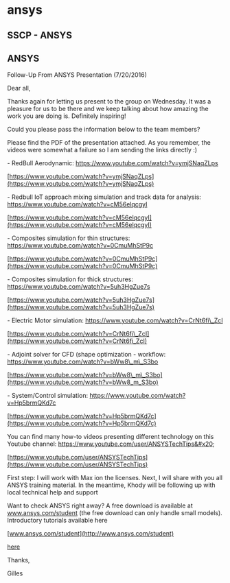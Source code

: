 # ansys

## SSCP - ANSYS

## ANSYS

Follow-Up From ANSYS Presentation (7/20/2016)

Dear all,

Thanks again for letting us present to the group on Wednesday. It was a pleasure for us to be there and we keep talking about how amazing the work you are doing is. Definitely inspiring!

Could you please pass the information below to the team members?&#x20;

Please find the PDF of the presentation attached. As you remember, the videos were somewhat a failure so I am sending the links directly :)

&#x20;  \- RedBull Aerodynamic: https://www.youtube.com/watch?v=ymjSNaqZLps

[https://www.youtube.com/watch?v=ymjSNaqZLps](https://www.youtube.com/watch?v=ymjSNaqZLps)

&#x20;  \- Redbull IoT approach mixing simulation and track data for analysis: https://www.youtube.com/watch?v=cM56elqcgyI

[https://www.youtube.com/watch?v=cM56elqcgyI](https://www.youtube.com/watch?v=cM56elqcgyI)

&#x20;  \- Composites simulation for thin structures: https://www.youtube.com/watch?v=0CmuMhStP9c

[https://www.youtube.com/watch?v=0CmuMhStP9c](https://www.youtube.com/watch?v=0CmuMhStP9c)

&#x20;  \- Composites simulation for thick structures: https://www.youtube.com/watch?v=5uh3HgZue7s

[https://www.youtube.com/watch?v=5uh3HgZue7s](https://www.youtube.com/watch?v=5uh3HgZue7s)

&#x20;  \- Electric Motor simulation: https://www.youtube.com/watch?v=CrNt6fi\_ZcI

[https://www.youtube.com/watch?v=CrNt6fi\_ZcI](https://www.youtube.com/watch?v=CrNt6fi_ZcI)

&#x20;  \- Adjoint solver for CFD (shape optimization - workflow: https://www.youtube.com/watch?v=bWw8\_m\_S3bo

[https://www.youtube.com/watch?v=bWw8\_m\_S3bo](https://www.youtube.com/watch?v=bWw8_m_S3bo)

&#x20;  \- System/Control simulation: https://www.youtube.com/watch?v=Hp5brmQKd7c

[https://www.youtube.com/watch?v=Hp5brmQKd7c](https://www.youtube.com/watch?v=Hp5brmQKd7c)

You can find many how-to videos presenting different technology on this Youtube channel: https://www.youtube.com/user/ANSYSTechTips&#x20;

[https://www.youtube.com/user/ANSYSTechTips](https://www.youtube.com/user/ANSYSTechTips)

First step: I will work with Max ion the licenses. Next, I will share with you all ANSYS training material. In the meantime, Khody will be following up with local technical help and support

Want to check ANSYS right away? A free download is available at www.ansys.com/student (the free download can only handle small models). Introductory tutorials available here

[www.ansys.com/student](http://www.ansys.com/student)

[here](https://confluence.cornell.edu/display/SIMULATION/Home)

Thanks,

Gilles

